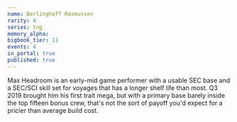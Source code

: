 ```yaml
---
name: Berlinghoff Rasmussen
rarity: 4
series: tng
memory_alpha:
bigbook_tier: 11
events: 4
in_portal: true
published: true
---
```


Max Headroom is an early-mid game performer with a usable SEC base and a SEC/SCI skill set for voyages that has a longer shelf life than most. Q3 2019 brought him his first trait mega, but with a primary base barely inside the top fifteen bonus crew, that's not the sort of payoff you'd expect for a pricier than average build cost.
